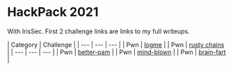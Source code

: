 # HackPack 2021
With IrisSec.
First 2 challenge links are links to my full writeups.

| Category | Challenge |
| --- | --- | --- |
| Pwn | [logme](
https://github.com/IrisSec/irissec.github.io/blob/master/_posts/2021-04-19-logme.md) |
| Pwn | [rusty chains](
https://github.com/IrisSec/irissec.github.io/blob/master/_posts/2021-04-19-rusty-chains.md) |
| --- | --- | --- |
| Pwn | [better-pam](better-pam.py) |
| Pwn | [mind-blown](mind-blown.py) |
| Pwn | [brain-fart](brain-fart.py) |
